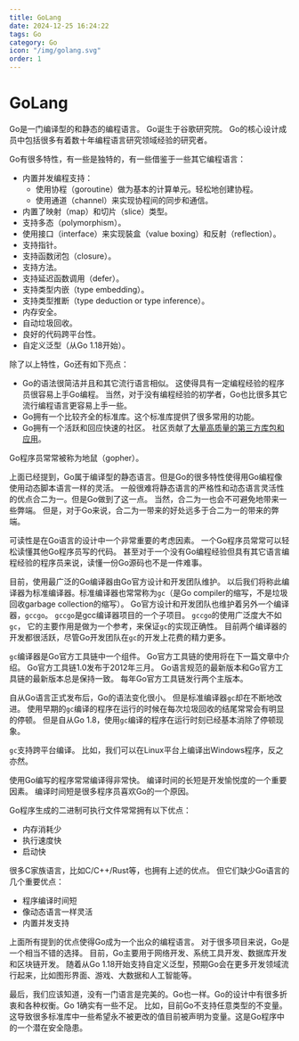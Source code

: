 ```yaml
---
title: GoLang
date: 2024-12-25 16:24:22
tags: Go
category: Go
icon: "/img/golang.svg"
order: 1
---
```




# GoLang

Go是一门编译型的和静态的编程语言。 Go诞生于谷歌研究院。 Go的核心设计成员中包括很多有着数十年编程语言研究领域经验的研究者。

<!-- more -->

Go有很多特性，有一些是独特的，有一些借鉴于一些其它编程语言：

- 内置并发编程支持：
    - 使用协程（goroutine）做为基本的计算单元。轻松地创建协程。
    - 使用通道（channel）来实现协程间的同步和通信。
- 内置了映射（map）和切片（slice）类型。
- 支持多态（polymorphism）。
- 使用接口（interface）来实现裝盒（value boxing）和反射（reflection）。
- 支持指针。
- 支持函数闭包（closure）。
- 支持方法。
- 支持延迟函数调用（defer）。
- 支持类型内嵌（type embedding）。
- 支持类型推断（type deduction or type inference）。
- 内存安全。
- 自动垃圾回收。
- 良好的代码跨平台性。
- 自定义泛型（从Go 1.18开始）。

除了以上特性，Go还有如下亮点：

- Go的语法很简洁并且和其它流行语言相似。 这使得具有一定编程经验的程序员很容易上手Go编程。 当然，对于没有编程经验的初学者，Go也比很多其它流行编程语言更容易上手一些。
- Go拥有一个比较齐全的标准库。这个标准库提供了很多常用的功能。
- Go拥有一个活跃和回应快速的社区。 社区贡献了[大量高质量的第三方库包和应用](https://github.com/avelino/awesome-go)。

Go程序员常常被称为地鼠（gopher）。

上面已经提到，Go属于编译型的静态语言。但是Go的很多特性使得用Go编程像使用动态脚本语言一样的灵活。 一般很难将静态语言的严格性和动态语言灵活性的优点合二为一。但是Go做到了这一点。 当然，合二为一也会不可避免地带来一些弊端。 但是，对于Go来说，合二为一带来的好处远多于合二为一的带来的弊端。

可读性是在Go语言的设计中一个非常重要的考虑因素。 一个Go程序员常常可以轻松读懂其他Go程序员写的代码。 甚至对于一个没有Go编程经验但具有其它语言编程经验的程序员来说，读懂一份Go源码也不是一件难事。

目前，使用最广泛的Go编译器由Go官方设计和开发团队维护。 以后我们将称此编译器为标准编译器。标准编译器也常常称为`gc`（是Go compiler的缩写，不是垃圾回收garbage collection的缩写）。 Go官方设计和开发团队也维护着另外一个编译器，`gccgo`。 `gccgo`是gcc编译器项目的一个子项目。 `gccgo`的使用广泛度大不如`gc`， 它的主要作用是做为一个参考，来保证`gc`的实现正确性。 目前两个编译器的开发都很活跃，尽管Go开发团队在`gc`的开发上花费的精力更多。

`gc`编译器是Go官方工具链中一个组件。 Go官方工具链的使用将在下一篇文章中介绍。 Go官方工具链1.0发布于2012年三月。 Go语言规范的最新版本和Go官方工具链的最新版本总是保持一致。 每年Go官方工具链发行两个主版本。

自从Go语言正式发布后，Go的语法变化很小。 但是标准编译器`gc`却在不断地改进。 使用早期的`gc`编译的程序在运行的时候在每次垃圾回收的结尾常常会有明显的停顿。 但是自从Go 1.8，使用`gc`编译的程序在运行时刻已经基本消除了停顿现象。

`gc`支持跨平台编译。 比如，我们可以在Linux平台上编译出Windows程序，反之亦然。

使用Go编写的程序常常编译得非常快。 编译时间的长短是开发愉悦度的一个重要因素。 编译时间短是很多程序员喜欢Go的一个原因。

Go程序生成的二进制可执行文件常常拥有以下优点：

- 内存消耗少
- 执行速度快
- 启动快

很多C家族语言，比如C/C++/Rust等，也拥有上述的优点。 但它们缺少Go语言的几个重要优点：

- 程序编译时间短
- 像动态语言一样灵活
- 内置并发支持

上面所有提到的优点使得Go成为一个出众的编程语言。 对于很多项目来说，Go是一个相当不错的选择。 目前，Go主要用于网络开发、系统工具开发、数据库开发和区块链开发。 随着从Go 1.18开始支持自定义泛型，预期Go会在更多开发领域流行起来，比如图形界面、游戏、大数据和人工智能等。

最后，我们应该知道，没有一门语言是完美的。Go也一样。Go的设计中有很多折衷和各种权衡。Go 1确实有一些不足。 比如，目前Go不支持任意类型的不变量。这导致很多标准库中一些希望永不被更改的值目前被声明为变量。这是Go程序中的一个潜在安全隐患。